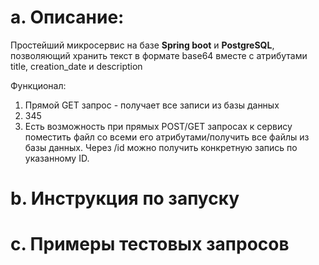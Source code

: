 # a. Описание:
Простейший микросервис на базе **Spring boot** и **PostgreSQL**, позволяющий хранить текст в формате base64 вместе с атрибутами title, creation_date и description

Функционал:
1. Прямой GET запрос - получает все записи из базы данных
2. 345
3. Есть возможность при прямых POST/GET запросах к сервису поместить файл со всеми его атрибутами/получить все файлы из базы данных.
Через /id можно получить конкретную запись по указанному ID.
# b. Инструкция по запуску
# c. Примеры тестовых запросов
